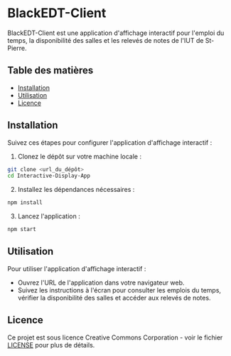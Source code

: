 # BlackEDT-Client

BlackEDT-Client est une application d'affichage interactif pour l'emploi du temps, la disponibilité des salles et les relevés de notes de l'IUT de St-Pierre.

## Table des matières

- [Installation](#installation)
- [Utilisation](#utilisation)
- [Licence](#licence)

## Installation

Suivez ces étapes pour configurer l'application d'affichage interactif :

1. Clonez le dépôt sur votre machine locale :
```sh
git clone <url_du_dépôt>
cd Interactive-Display-App
```

2. Installez les dépendances nécessaires :
```sh
npm install
```

3. Lancez l'application :
```sh
npm start
```

## Utilisation

Pour utiliser l'application d'affichage interactif :

- Ouvrez l'URL de l'application dans votre navigateur web.
- Suivez les instructions à l'écran pour consulter les emplois du temps, vérifier la disponibilité des salles et accéder aux relevés de notes.

## Licence

Ce projet est sous licence Creative Commons Corporation - voir le fichier [LICENSE](LICENSE.txt) pour plus de détails.
